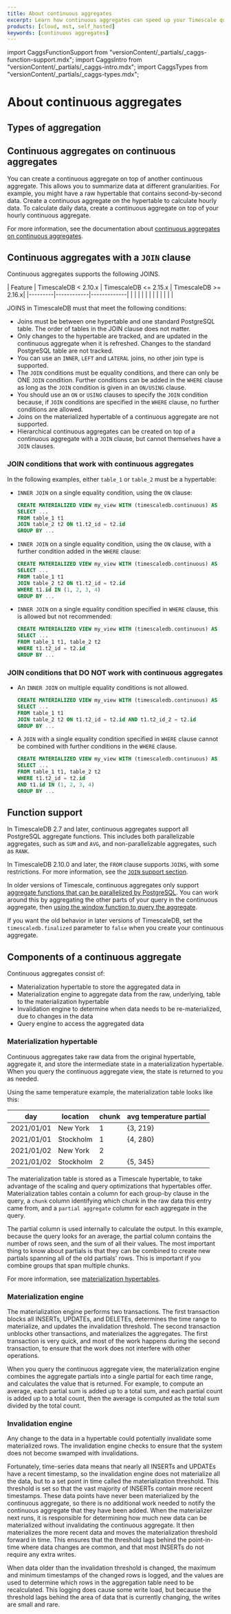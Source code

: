 ```yaml
---
title: About continuous aggregates
excerpt: Learn how continuous aggregates can speed up your Timescale queries
products: [cloud, mst, self_hosted]
keywords: [continuous aggregates]
---
```


import CaggsFunctionSupport from "versionContent/_partials/_caggs-function-support.mdx";
import CaggsIntro from "versionContent/_partials/_caggs-intro.mdx";
import CaggsTypes from "versionContent/_partials/_caggs-types.mdx";

# About continuous aggregates

<CaggsIntro />

## Types of aggregation

<CaggsTypes />

## Continuous aggregates on continuous aggregates

You can create a continuous aggregate on top of another continuous aggregate.
This allows you to summarize data at different granularities. For example, you
might have a raw hypertable that contains second-by-second data. Create a
continuous aggregate on the hypertable to calculate hourly data. To calculate
daily data, create a continuous aggregate on top of your hourly continuous
aggregate.

For more information, see the documentation about
[continuous aggregates on continuous aggregates][caggs-on-caggs].

## Continuous aggregates with a `JOIN` clause

Continuous aggregates supports the following JOINS.  

| Feature | TimescaleDB < 2.10.x | TimescaleDB <= 2.15.x | TimescaleDB >= 2.16.x| 
|---------|------------|-------------|
|         |            |             |
|         |            |             | 
|         |            |             | 


JOINS in TimescaleDB must that meet the following conditions:

*   Joins must be between one hypertable and one standard PostgreSQL table. The
    order of tables in the JOIN clause does not matter.
*   Only changes to the hypertable are tracked, and are updated in the
    continuous aggregate when it is refreshed. Changes to the standard
    PostgreSQL table are not tracked.
*   You can use an `INNER`, `LEFT` and `LATERAL` joins, no other join type is supported.
*   The `JOIN` conditions must be equality conditions, and there can only be ONE
    `JOIN` condition. Further conditions can be added in the `WHERE` clause as
    long as the `JOIN` condition is given in an `ON/USING` clause.
*   You should use an `ON` or `USING` clauses to specify the `JOIN` condition
    because, if `JOIN` conditions are specified in the `WHERE` clause, no
    further conditions are allowed.
*   Joins on the materialized hypertable of a continuous aggregate are not supported.
*   Hierarchical continuous aggregates can be created on top of a continuous
    aggregate with a `JOIN` clause, but cannot themselves have a `JOIN` clauses.

### JOIN conditions that work with continuous aggregates
 
In the following examples, either `table_1` or `table_2` must be a hypertable: 

- `INNER JOIN` on a single equality condition, using the `ON` clause:

    ```sql
    CREATE MATERIALIZED VIEW my_view WITH (timescaledb.continuous) AS
    SELECT ...
    FROM table_1 t1
    JOIN table_2 t2 ON t1.t2_id = t2.id
    GROUP BY ...
    ```

- `INNER JOIN` on a single equality condition, using the `ON` clause, with a further condition added in the `WHERE` clause:

    ```sql
    CREATE MATERIALIZED VIEW my_view WITH (timescaledb.continuous) AS
    SELECT ...
    FROM table_1 t1
    JOIN table_2 t2 ON t1.t2_id = t2.id
    WHERE t1.id IN (1, 2, 3, 4)
    GROUP BY ...
    ```

- `INNER JOIN` on a single equality condition specified in `WHERE` clause, this is allowed but not recommended:

    ```sql
    CREATE MATERIALIZED VIEW my_view WITH (timescaledb.continuous) AS
    SELECT ...
    FROM table_1 t1, table_2 t2
    WHERE t1.t2_id = t2.id
    GROUP BY ...
    ```

### JOIN conditions that DO NOT work with continuous aggregates


- An `INNER JOIN` on multiple equality conditions is not allowed.

    ```sql
    CREATE MATERIALIZED VIEW my_view WITH (timescaledb.continuous) AS
    SELECT ...
    FROM table_1 t1
    JOIN table_2 t2 ON t1.t2_id = t2.id AND t1.t2_id_2 = t2.id
    GROUP BY ...
    ```

- A `JOIN` with a single equality condition specified in `WHERE` clause cannot be combined with further conditions in the `WHERE` clause.

    ```sql
    CREATE MATERIALIZED VIEW my_view WITH (timescaledb.continuous) AS
    SELECT ...
    FROM table_1 t1, table_2 t2
    WHERE t1.t2_id = t2.id
    AND t1.id IN (1, 2, 3, 4)
    GROUP BY ...
    ```

## Function support

In TimescaleDB 2.7 and later, continuous aggregates support all PostgreSQL
aggregate functions. This includes both parallelizable aggregates, such as `SUM`
and `AVG`, and non-parallelizable aggregates, such as `RANK`.

In TimescaleDB&nbsp;2.10.0 and later, the `FROM` clause supports `JOINS`, with
some restrictions. For more information, see the [`JOIN` support section][caggs-joins].

In older versions of Timescale, continuous aggregates only support
[aggregate functions that can be parallelized by PostgreSQL][postgres-parallel-agg].
You can work around this by aggregating the other parts of your query in the
continuous aggregate, then
[using the window function to query the aggregate][cagg-window-functions].

<CaggsFunctionSupport />

If you want the old behavior in later versions of TimescaleDB, set the
`timescaledb.finalized` parameter to `false` when you create your continuous
aggregate.

## Components of a continuous aggregate

Continuous aggregates consist of:

*   Materialization hypertable to store the aggregated data in
*   Materialization engine to aggregate data from the raw, underlying, table to
    the materialization hypertable
*   Invalidation engine to determine when data needs to be re-materialized, due
    to changes in the data
*   Query engine to access the aggregated data

### Materialization hypertable

Continuous aggregates take raw data from the original hypertable, aggregate it,
and store the intermediate state in a materialization hypertable. When you query
the continuous aggregate view, the state is returned to you as needed.

Using the same temperature example, the materialization table looks like this:

|day|location|chunk|avg temperature partial|
|-|-|-|-|
|2021/01/01|New York|1|{3, 219}|
|2021/01/01|Stockholm|1|{4, 280}|
|2021/01/02|New York|2||
|2021/01/02|Stockholm|2|{5, 345}|

The materialization table is stored as a Timescale hypertable, to take
advantage of the scaling and query optimizations that hypertables offer.
Materialization tables contain a column for each group-by clause in the query,
a `chunk` column identifying which chunk in the raw data this entry came from,
and a `partial aggregate` column for each aggregate in the query.

The partial column is used internally to calculate the output. In this example,
because the query looks for an average, the partial column contains the number
of rows seen, and the sum of all their values. The most important thing to know
about partials is that they can be combined to create new partials spanning all
of the old partials' rows. This is important if you combine groups that span
multiple chunks.

For more information, see [materialization hypertables][cagg-mat-hypertables].

### Materialization engine

The materialization engine performs two transactions. The first transaction
blocks all INSERTs, UPDATEs, and DELETEs, determines the time range to
materialize, and updates the invalidation threshold. The second transaction
unblocks other transactions, and materializes the aggregates. The first
transaction is very quick, and most of the work happens during the second
transaction, to ensure that the work does not interfere with other operations.

When you query the continuous aggregate view, the materialization engine
combines the aggregate partials into a single partial for each time range, and
calculates the value that is returned. For example, to compute an average, each
partial sum is added up to a total sum, and each partial count is added up to a
total count, then the average is computed as the total sum divided by the total
count.

### Invalidation engine

Any change to the data in a hypertable could potentially invalidate some
materialized rows. The invalidation engine checks to ensure that the system does
not become swamped with invalidations.

Fortunately, time-series data means that nearly all INSERTs and UPDATEs have a
recent timestamp, so the invalidation engine does not materialize all the data,
but to a set point in time called the materialization threshold. This threshold
is set so that the vast majority of INSERTs contain more recent timestamps.
These data points have never been materialized by the continuous aggregate, so
there is no additional work needed to notify the continuous aggregate that they
have been added. When the materializer next runs, it is responsible for
determining how much new data can be materialized without invalidating the
continuous aggregate. It then materializes the more recent data and moves the
materialization threshold forward in time. This ensures that the threshold lags
behind the point-in-time where data changes are common, and that most INSERTs do
not require any extra writes.

When data older than the invalidation threshold is changed, the maximum and
minimum timestamps of the changed rows is logged, and the values are used to
determine which rows in the aggregation table need to be recalculated. This
logging does cause some write load, but because the threshold lags behind the
area of data that is currently changing, the writes are small and rare.

[cagg-mat-hypertables]: /use-timescale/:currentVersion:/continuous-aggregates/materialized-hypertables
[cagg-window-functions]: /use-timescale/:currentVersion:/continuous-aggregates/create-a-continuous-aggregate/#use-continuous-aggregates-with-window-functions
[caggs-on-caggs]: /use-timescale/:currentVersion:/continuous-aggregates/hierarchical-continuous-aggregates/
[postgres-parallel-agg]: https://www.postgresql.org/docs/current/parallel-plans.html#PARALLEL-AGGREGATION
[caggs-joins]: /use-timescale/:currentVersion:/continuous-aggregates/about-continuous-aggregates/#continuous-aggregates-with-a-join-clause
